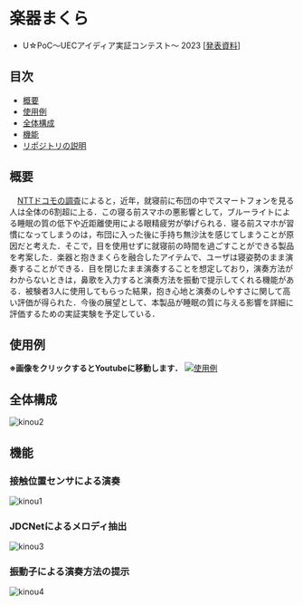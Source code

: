 # 楽器まくら

- U☆PoC～UECアイディア実証コンテスト～ 2023  [[発表資料](https://github.com/user-attachments/files/15523845/_.21.pdf)]
  
## 目次
- [概要](#概要)
- [使用例](#使用例)
- [全体構成](#全体構成)
- [機能](#機能)
- [リポジトリの説明](#リポジトリの説明)
    
## 概要 
　[NTTドコモの調査](https://www.itmedia.co.jp/news/articles/2307/21/news109.html)によると，近年，就寝前に布団の中でスマートフォンを見る人は全体の6割超に上る．この寝る前スマホの悪影響として，ブルーライトによる睡眠の質の低下や近距離使用による眼精疲労が挙げられる．寝る前スマホが習慣になってしまうのは，布団に入った後に手持ち無沙汰を感じてしまうことが原因だと考えた．そこで，目を使用せずに就寝前の時間を過ごすことができる製品を考案した．楽器と抱きまくらを融合したアイテムで、ユーザは寝姿勢のまま演奏することができる．目を閉じたまま演奏することを想定しており，演奏方法がわからないときは，鼻歌を入力すると演奏方法を振動で提示してくれる機能がある．被験者3人に使用してもらった結果，抱き心地と演奏のしやすさに関して高い評価が得られた．今後の展望として、本製品が睡眠の質に与える影響を詳細に評価するための実証実験を予定している．

## 使用例
__※画像をクリックするとYoutubeに移動します．__
[![使用例](https://github.com/harukana1435/Musical-Pillow/assets/167507629/3f1606ed-400d-4a34-892a-609d0109a6f2)](https://youtu.be/ACdyF-5a7Co)

## 全体構成
![kinou2](https://github.com/harukana1435/Musical-Pillow/assets/167507629/056af9d9-2198-4aa0-8ab2-75b14338830d)

## 機能
### 接触位置センサによる演奏
![kinou1](https://github.com/harukana1435/Musical-Pillow/assets/167507629/53df4658-b2a9-4f73-9c97-75f979578f35)


### JDCNetによるメロディ抽出
![kinou3](https://github.com/harukana1435/Musical-Pillow/assets/167507629/eb142bea-1d46-4a51-8ca9-ff2352fff77f)


### 振動子による演奏方法の提示
![kinou4](https://github.com/harukana1435/Musical-Pillow/assets/167507629/58243504-4033-4a27-abe5-37ddcbe79cf7)
